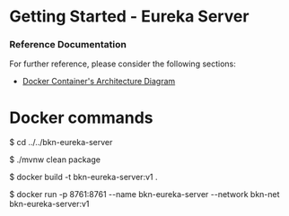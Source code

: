 # Getting Started - Eureka Server

### Reference Documentation
For further reference, please consider the following sections:

* [Docker Container's Architecture Diagram](https://github.com/fernandooliveira19/bookings-architecture-diagram) 

# Docker commands

$ cd ../../bkn-eureka-server

$ ./mvnw clean package

$ docker build -t bkn-eureka-server:v1 .

$ docker run -p 8761:8761 --name bkn-eureka-server --network bkn-net bkn-eureka-server:v1



